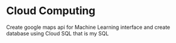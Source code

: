 # Cloud Computing

Create google maps api for Machine Learning interface and create database using Cloud SQL that is my SQL
